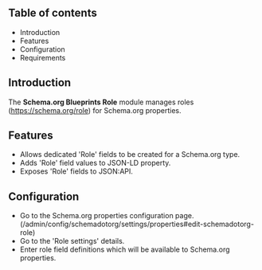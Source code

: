 Table of contents
-----------------

* Introduction
* Features
* Configuration
* Requirements

Introduction
------------

The **Schema.org Blueprints Role** module manages roles 
(https://schema.org/role) for Schema.org properties.


Features
--------

- Allows dedicated 'Role' fields to be created for a Schema.org type.
- Adds 'Role' field values to JSON-LD property.
- Exposes 'Role' fields to JSON:API.


Configuration
-------------

- Go to the Schema.org properties configuration page.  
  (/admin/config/schemadotorg/settings/properties#edit-schemadotorg-role)
- Go to the 'Role settings' details.
- Enter role field definitions which will be available to Schema.org properties.
